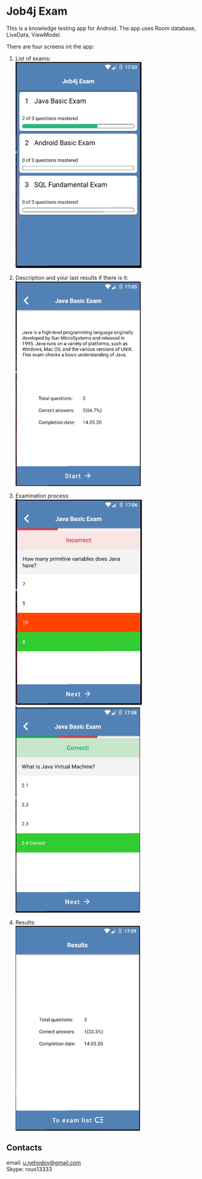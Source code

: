 # Job4j Exam

This is a knowledge testing app for Android. 
The app uses Room database, LiveData, ViewModel.
  
There are four screens int the app:  
  
1. List of exams:  
![Image1 of Job4jExam](/images/Job4jExamExamList.png) 

2. Description and your last results if there is it:   
![Image2 of Job4jExam](/images/Job4jExamDescription.png)  
  
3. Examination process:  
![Image3 of Job4jExam](/images/Job4jExamExamination.png)
![Image4 of Job4jExam](/images/Job4jExamExamination2.png)  
  
4. Results:  
![Image5 of Job4jExam](/images/Job4jExamResult.png)
  
## Contacts
 email: u.nehodov@gmail.com  
 Skype: roux13333
